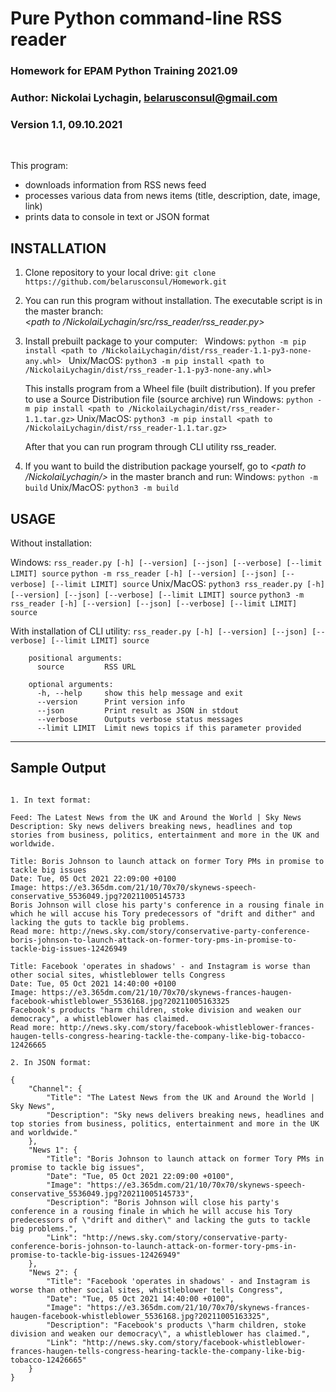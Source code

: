# Pure Python command-line RSS reader


### Homework for EPAM Python Training 2021.09


### Author: Nickolai Lychagin, belarusconsul@gmail.com
### Version 1.1, 09.10.2021

&nbsp;

This program:

- downloads information from RSS news feed
- processes various data from news items (title, description, date, image, link)
- prints data to console in text or JSON format


## INSTALLATION

1. Clone repository to your local drive:
   `git clone https://github.com/belarusconsul/Homework.git`

2. You can run this program without installation. The executable script is in the master branch: \
   *<path to /NickolaiLychagin/src/rss_reader/rss_reader.py>*
   
3. Install prebuilt package to your computer: &nbsp;
   Windows: `python -m pip install <path to /NickolaiLychagin/dist/rss_reader-1.1-py3-none-any.whl>` &nbsp;
   Unix/MacOS: `python3 -m pip install <path to /NickolaiLychagin/dist/rss_reader-1.1-py3-none-any.whl>`

   This installs program from a Wheel file (built distribution). If you prefer to use a Source Distribution file (source archive) run
   Windows: `python -m pip install <path to /NickolaiLychagin/dist/rss_reader-1.1.tar.gz>` 
   Unix/MacOS: `python3 -m pip install <path to /NickolaiLychagin/dist/rss_reader-1.1.tar.gz>`

   After that you can run program through CLI utility rss_reader.

4. If you want to build the distribution package yourself, go to *<path to /NickolaiLychagin/>* in the master branch and run:
   Windows: `python -m build`
   Unix/MacOS: `python3 -m build`
 

## USAGE

Without installation:

Windows: `rss_reader.py [-h] [--version] [--json] [--verbose] [--limit LIMIT] source`
		 `python -m rss_reader [-h] [--version] [--json] [--verbose] [--limit LIMIT] source`
Unix/MacOS: `python3 rss_reader.py [-h] [--version] [--json] [--verbose] [--limit LIMIT] source`
			`python3 -m rss_reader [-h] [--version] [--json] [--verbose] [--limit LIMIT] source`

With installation of CLI utility:
`rss_reader.py [-h] [--version] [--json] [--verbose] [--limit LIMIT] source`

```
    positional arguments:
      source         RSS URL

    optional arguments:
      -h, --help     show this help message and exit
      --version      Print version info
      --json         Print result as JSON in stdout
      --verbose      Outputs verbose status messages
      --limit LIMIT  Limit news topics if this parameter provided
```


---

## Sample Output
```

1. In text format:

Feed: The Latest News from the UK and Around the World | Sky News
Description: Sky news delivers breaking news, headlines and top stories from business, politics, entertainment and more in the UK and worldwide.

Title: Boris Johnson to launch attack on former Tory PMs in promise to tackle big issues
Date: Tue, 05 Oct 2021 22:09:00 +0100
Image: https://e3.365dm.com/21/10/70x70/skynews-speech-conservative_5536049.jpg?20211005145733
Boris Johnson will close his party's conference in a rousing finale in which he will accuse his Tory predecessors of "drift and dither" and lacking the guts to tackle big problems.
Read more: http://news.sky.com/story/conservative-party-conference-boris-johnson-to-launch-attack-on-former-tory-pms-in-promise-to-tackle-big-issues-12426949

Title: Facebook 'operates in shadows' - and Instagram is worse than other social sites, whistleblower tells Congress
Date: Tue, 05 Oct 2021 14:40:00 +0100
Image: https://e3.365dm.com/21/10/70x70/skynews-frances-haugen-facebook-whistleblower_5536168.jpg?20211005163325
Facebook's products "harm children, stoke division and weaken our democracy", a whistleblower has claimed.
Read more: http://news.sky.com/story/facebook-whistleblower-frances-haugen-tells-congress-hearing-tackle-the-company-like-big-tobacco-12426665
```

```
2. In JSON format:

{
    "Channel": {
        "Title": "The Latest News from the UK and Around the World | Sky News",
        "Description": "Sky news delivers breaking news, headlines and top stories from business, politics, entertainment and more in the UK and worldwide."
    },
    "News 1": {
        "Title": "Boris Johnson to launch attack on former Tory PMs in promise to tackle big issues",
        "Date": "Tue, 05 Oct 2021 22:09:00 +0100",
        "Image": "https://e3.365dm.com/21/10/70x70/skynews-speech-conservative_5536049.jpg?20211005145733",
        "Description": "Boris Johnson will close his party's conference in a rousing finale in which he will accuse his Tory predecessors of \"drift and dither\" and lacking the guts to tackle big problems.",
        "Link": "http://news.sky.com/story/conservative-party-conference-boris-johnson-to-launch-attack-on-former-tory-pms-in-promise-to-tackle-big-issues-12426949"
    },
    "News 2": {
        "Title": "Facebook 'operates in shadows' - and Instagram is worse than other social sites, whistleblower tells Congress",
        "Date": "Tue, 05 Oct 2021 14:40:00 +0100",
        "Image": "https://e3.365dm.com/21/10/70x70/skynews-frances-haugen-facebook-whistleblower_5536168.jpg?20211005163325",
        "Description": "Facebook's products \"harm children, stoke division and weaken our democracy\", a whistleblower has claimed.",
        "Link": "http://news.sky.com/story/facebook-whistleblower-frances-haugen-tells-congress-hearing-tackle-the-company-like-big-tobacco-12426665"
    }
}
```